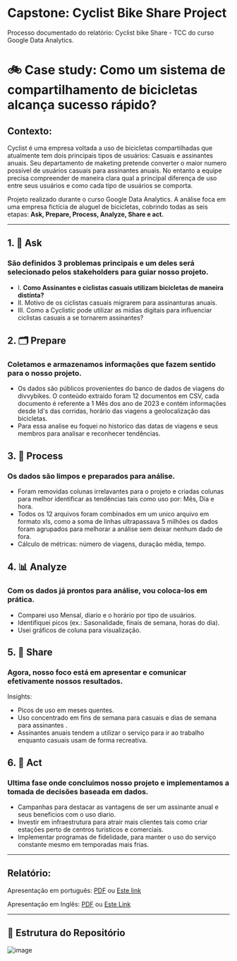 # Capstone: Cyclist Bike Share Project
Processo documentado do relatório: Cyclist bike Share - TCC do curso Google Data Analytics.

# 🚲 Case study: Como um sistema de compartilhamento de bicicletas alcança sucesso rápido?  

## **Contexto:**  
Cyclist é uma empresa voltada a uso de bicicletas compartilhadas que atualmente tem dois principais tipos de usuários: Casuais e assinantes anuais. Seu departamento de maketing pretende converter o maior numero possível de usuários casuais para assinantes anuais. No entanto a equipe precisa compreender de maneira clara qual a principal diferença de uso entre seus usuários e como cada tipo de usuários se comporta. 

Projeto realizado durante o curso Google Data Analytics. A análise foca em uma empresa fictícia de aluguel de bicicletas, cobrindo todas as seis etapas: **Ask, Prepare, Process, Analyze, Share e act.**

---

## 1. 🧭 Ask  
### São definidos 3 problemas principais e um deles será selecionado pelos stakeholders para guiar nosso projeto. 
- I. **Como Assinantes e ciclistas casuais utilizam bicicletas de maneira distinta?** 
- II. Motivo de os ciclistas casuais migrarem para assinanturas anuais. 
- III. Como a Cyclistic pode utilizar as mídias digitais para influenciar ciclistas casuais a se tornarem assinantes? 

## 2. 🗂️ Prepare 
### Coletamos e armazenamos informações que fazem sentido para o nosso projeto.
-  Os dados são públicos provenientes do banco de dados de viagens do divvybikes. O conteúdo extraido foram 12 documentos em CSV, cada documento é referente a 1 Mês dos ano de 2023 e contém informações desde Id's das corridas, horário das viagens a geolocalização das bicicletas.
- Para essa analise eu foquei no historico das datas de viagens e seus membros para analisar e reconhecer tendências.

## 3. 🧩 Process
### Os dados são limpos e preparados para análise.

- Foram removidas colunas irrelavantes para o projeto e criadas colunas para melhor identificar as tendências tais como uso por: Mês, Dia e hora.
- Todos os 12 arquivos foram combinados em um unico arquivo em formato xls, como a soma de linhas ultrapassava 5 milhões os dados foram agrupados para melhorar a análise sem deixar nenhum dado de fora.  
- Cálculo de métricas: número de viagens, duração média, tempo.

## 4. 📊 Analyze
### Com os dados já prontos para análise, vou coloca-los em prática.
- Comparei uso Mensal, diario e o horário por tipo de usuários.  
- Identifiquei picos (ex.: Sasonalidade, finais de semana, horas do dia).  
- Usei gráficos de coluna para visualização.

## 5. 🧠 Share
### Agora, nosso foco está em apresentar e comunicar efetivamente nossos resultados.
Insights:
- Picos de uso em meses quentes.  
- Uso concentrado em fins de semana para casuais e dias de semana para assinantes .
- Assinantes anuais tendem a utilizar o serviço para ir ao trabalho enquanto casuais usam de forma recreativa.
 

## 6. 📣 Act  
### Ultima fase onde concluimos nosso projeto e implementamos a tomada de decisões baseada em dados.
- Campanhas para destacar as vantagens de ser um assinante anual e seus beneficios com o uso diario.  
- Investir em infraestrutura para atrair mais clientes tais como criar estações perto de centros turisticos e comerciais.  
- Implementar programas de fidelidade, para manter o uso do serviço constante mesmo em temporadas mais frias.

---
## Relatório: 

Apresentação em português: [PDF](https://github.com/user-attachments/files/20646793/Portuguese.report.pdf) ou [Este link](https://github.com/Tikamie/Apresenta-o-Bike-Share/blob/main/README.md)

Apresentação em Inglês: [PDF](https://github.com/user-attachments/files/20646382/Cyclist.bike.Share.-.TCC.do.curso.Google.Data.Analytics.pdf) ou [Este Link](https://github.com/Tikamie/Report-Case-Study-Cyclistic-Bike-Share/blob/main/README.md)

---

## 📁 Estrutura do Repositório
![image](https://github.com/user-attachments/assets/dcd462a6-1e74-4c4e-8918-b48439fb6995)








